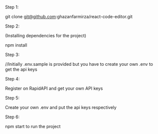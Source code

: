 Step 1:

git clone git@github.com:ghazanfarmirza/react-code-editor.git

Step 2:

(Installing dependencies for the project)

npm install

Step 3:

//Initially .env.sample is provided but you have to create your own .env to get the api keys

Step 4:

Register on RapidAPI and get your own API keys

Step 5:

Create your own .env and put the api keys respectively

Step 6:

npm start to run the project
